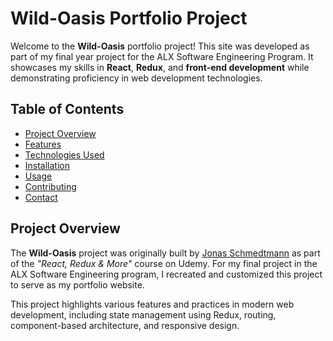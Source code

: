 # Wild-Oasis Portfolio Project

Welcome to the **Wild-Oasis** portfolio project! This site was developed as part of my final year project for the ALX Software Engineering Program. It showcases my skills in **React**, **Redux**, and **front-end development** while demonstrating proficiency in web development technologies.

## Table of Contents

- [Project Overview](#project-overview)
- [Features](#features)
- [Technologies Used](#technologies-used)
- [Installation](#installation)
- [Usage](#usage)
- [Contributing](#contributing)
- [Contact](#contact)

## Project Overview

The **Wild-Oasis** project was originally built by [Jonas Schmedtmann](https://github.com/jonasschmedtmann) as part of the _"React, Redux & More"_ course on Udemy. For my final project in the ALX Software Engineering program, I recreated and customized this project to serve as my portfolio website.

This project highlights various features and practices in modern web development, including state management using Redux, routing, component-based architecture, and responsive design.
